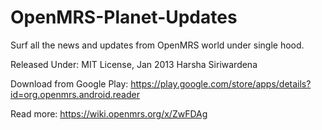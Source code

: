 OpenMRS-Planet-Updates
======================

Surf all the news and updates from OpenMRS world under single hood.

Released Under: MIT License, Jan 2013 Harsha Siriwardena

Download from Google Play: https://play.google.com/store/apps/details?id=org.openmrs.android.reader

Read more: https://wiki.openmrs.org/x/ZwFDAg
